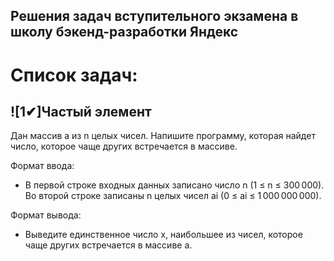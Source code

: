 ## Решения задач вступительного экзамена в школу бэкенд-разработки Яндекс

# Список задач:

## ![1✔]Частый элемент

Дан массив a из n целых чисел. Напишите программу, которая найдет число, которое чаще других встречается в массиве.

Формат ввода:
- В первой строке входных данных записано число n (1 ≤ n ≤ 300 000). Во второй строке записаны n целых чисел ai (0 ≤ ai ≤ 1 000 000 000).

Формат вывода:
- Выведите единственное число x, наибольшее из чисел, которое чаще других встречается в массиве a.

